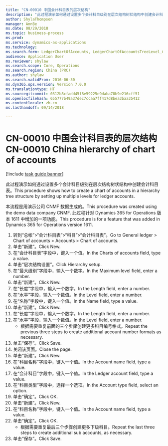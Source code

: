 ```yaml
--- 
title: "CN-00010 中国会计科目表的层次结构"
description: "此过程演示如何通过设置多个会计科目级别在层次结构树状结构中创建会计科目表。"
author: ShylaThompson
manager: AnnBe
ms.date: 08/29/2018
ms.topic: business-process
ms.prod: 
ms.service: dynamics-ax-applications
ms.technology: 
ms.search.form: LedgerChartOfAccounts, LedgerChartOfAccountsTreeLevel_CN, LedgerCreateAccount_CN, MainAccount
audience: Application User
ms.reviewer: shylaw
ms.search.scope: Core, Operations
ms.search.region: China (PRC)
ms.author: shylaw
ms.search.validFrom: 2016-06-30
ms.dyn365.ops.version: Version 7.0.0
ms.translationtype: HT
ms.sourcegitcommit: 0312b8cfadd45f8e59225e9daba78b9e216cff51
ms.openlocfilehash: 655777b49a37dec7ccaa7ff417d8bea3baa35412
ms.contentlocale: zh-cn
ms.lasthandoff: 09/14/2018

---
```

# <a name="cn-00010-china-hierarchy-of-chart-of-accounts"></a><span data-ttu-id="39fcc-103">CN-00010 中国会计科目表的层次结构</span><span class="sxs-lookup"><span data-stu-id="39fcc-103">CN-00010 China hierarchy of chart of accounts</span></span>

[!include [task guide banner](../../includes/task-guide-banner.md)]

<span data-ttu-id="39fcc-104">此过程演示如何通过设置多个会计科目级别在层次结构树状结构中创建会计科目表。</span><span class="sxs-lookup"><span data-stu-id="39fcc-104">This procedure shows how to create a chart of accounts in a hierarchy tree structure by setting up multiple levels for ledger accounts.</span></span>

<span data-ttu-id="39fcc-105">本流程是用演示公司 CNMF 数据生成的。</span><span class="sxs-lookup"><span data-stu-id="39fcc-105">This procedure was created using the demo data company CNMF.</span></span> <span data-ttu-id="39fcc-106">此过程针对 Dynamics 365 for Operations 版本 1611 中增加的一项功能。</span><span class="sxs-lookup"><span data-stu-id="39fcc-106">This procedure is for a feature that was added in Dynamics 365 for Operations version 1611.</span></span>

1. <span data-ttu-id="39fcc-107">转到“总帐”>“会计科目表”>“科目”>“会计科目表”。</span><span class="sxs-lookup"><span data-stu-id="39fcc-107">Go to General ledger > Chart of accounts > Accounts > Chart of accounts.</span></span>
2. <span data-ttu-id="39fcc-108">单击“新建”。</span><span class="sxs-lookup"><span data-stu-id="39fcc-108">Click New.</span></span>
3. <span data-ttu-id="39fcc-109">在“会计科目表”字段中，键入一个值。</span><span class="sxs-lookup"><span data-stu-id="39fcc-109">In the Charts of accounts field, type a value.</span></span>
4. <span data-ttu-id="39fcc-110">单击“层次结构设置”。</span><span class="sxs-lookup"><span data-stu-id="39fcc-110">Click Hierarchy setup.</span></span>
5. <span data-ttu-id="39fcc-111">在“最大级别”字段中，输入一个数字。</span><span class="sxs-lookup"><span data-stu-id="39fcc-111">In the Maximum level field, enter a number.</span></span>
6. <span data-ttu-id="39fcc-112">单击“新建”。</span><span class="sxs-lookup"><span data-stu-id="39fcc-112">Click New.</span></span>
7. <span data-ttu-id="39fcc-113">在“长度”字段中，输入一个数字。</span><span class="sxs-lookup"><span data-stu-id="39fcc-113">In the Length field, enter a number.</span></span>
8. <span data-ttu-id="39fcc-114">在“水平”字段，输入一个数值。</span><span class="sxs-lookup"><span data-stu-id="39fcc-114">In the Level field, enter a number.</span></span>
9. <span data-ttu-id="39fcc-115">在“名称”字段中，键入一个值。</span><span class="sxs-lookup"><span data-stu-id="39fcc-115">In the Name field, type a value.</span></span>
10. <span data-ttu-id="39fcc-116">单击“新建”。</span><span class="sxs-lookup"><span data-stu-id="39fcc-116">Click New.</span></span>
11. <span data-ttu-id="39fcc-117">在“长度”字段中，输入一个数字。</span><span class="sxs-lookup"><span data-stu-id="39fcc-117">In the Length field, enter a number.</span></span>
12. <span data-ttu-id="39fcc-118">在“水平”字段，输入一个数值。</span><span class="sxs-lookup"><span data-stu-id="39fcc-118">In the Level field, enter a number.</span></span>
    * <span data-ttu-id="39fcc-119">根据需要重复前面的三个步骤创建更多科目编号格式。</span><span class="sxs-lookup"><span data-stu-id="39fcc-119">Repeat the previous three steps to create additional account number formats as necessary.</span></span>  
13. <span data-ttu-id="39fcc-120">单击“保存”。</span><span class="sxs-lookup"><span data-stu-id="39fcc-120">Click Save.</span></span>
14. <span data-ttu-id="39fcc-121">关闭该页面。</span><span class="sxs-lookup"><span data-stu-id="39fcc-121">Close the page.</span></span>
15. <span data-ttu-id="39fcc-122">单击“新建”。</span><span class="sxs-lookup"><span data-stu-id="39fcc-122">Click New.</span></span>
16. <span data-ttu-id="39fcc-123">在“科目名称”字段中，键入一个值。</span><span class="sxs-lookup"><span data-stu-id="39fcc-123">In the Account name field, type a value.</span></span>
17. <span data-ttu-id="39fcc-124">在“会计科目”字段中，键入一个值。</span><span class="sxs-lookup"><span data-stu-id="39fcc-124">In the Ledger account field, type a value.</span></span>
18. <span data-ttu-id="39fcc-125">在“科目类型”字段中，选择一个选项。</span><span class="sxs-lookup"><span data-stu-id="39fcc-125">In the Account type field, select an option.</span></span>
19. <span data-ttu-id="39fcc-126">单击“确定”。</span><span class="sxs-lookup"><span data-stu-id="39fcc-126">Click OK.</span></span>
20. <span data-ttu-id="39fcc-127">单击“新建”。</span><span class="sxs-lookup"><span data-stu-id="39fcc-127">Click New.</span></span>
21. <span data-ttu-id="39fcc-128">在“科目名称”字段中，键入一个值。</span><span class="sxs-lookup"><span data-stu-id="39fcc-128">In the Account name field, type a value.</span></span>
22. <span data-ttu-id="39fcc-129">单击“确定”。</span><span class="sxs-lookup"><span data-stu-id="39fcc-129">Click OK.</span></span>
    * <span data-ttu-id="39fcc-130">根据需要重复最后三个步骤创建更多下级科目。</span><span class="sxs-lookup"><span data-stu-id="39fcc-130">Repeat the last three steps to create additional sub accounts, as necessary.</span></span>  
23. <span data-ttu-id="39fcc-131">单击“保存”。</span><span class="sxs-lookup"><span data-stu-id="39fcc-131">Click Save.</span></span>


